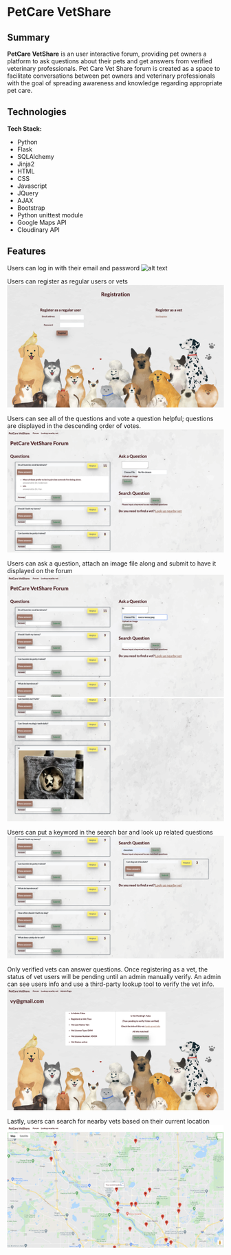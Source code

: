 # PetCare VetShare 

## Summary 
**PetCare VetShare** is an user interactive forum, providing pet owners a platform to ask questions about their pets and get answers from verified veterinary professionals. Pet Care Vet Share forum is created as a space to facilitate conversations between pet owners and veterinary professionals with the goal of spreading awareness and knowledge regarding appropriate pet care. 

## Technologies

**Tech Stack:**

- Python
- Flask
- SQLAlchemy
- Jinja2
- HTML
- CSS
- Javascript
- JQuery
- AJAX
- Bootstrap
- Python unittest module
- Google Maps API
- Cloudinary API

## Features

Users can log in with their email and password
![alt text](static/images/_readme-img/login-page.png "PetCare VetShare Login")

Users can register as regular users or vets 
![alt text](static/images/_readme-img/register-page.png "Registration")

Users can see all of the questions and vote a question helpful; questions are displayed in the descending order of votes.
![alt text](static/images/_readme-img/forum-page.png "Forum")

Users can ask a question, attach an image file along and submit to have it displayed on the forum 
![alt text](static/images/_readme-img/ask-question.png "Ask Question")
![alt text](static/images/_readme-img/question-display.png "Question displayed")

Users can put a keyword in the search bar and look up related questions 
![alt text](static/images/_readme-img/search-questions.png "Search Question")

Only verified vets can answer questions. Once registering as a vet, the status of vet users will be pending until an admin manually verify. An admin can see users info and use a third-party lookup tool to verify the vet info. 
![alt text](static/images/_readme-img/verify-vet.png "Verify vets")

Lastly, users can search for nearby vets based on their current location 
![alt text](static/images/_readme-img/map-page.png "Nearby vet map")